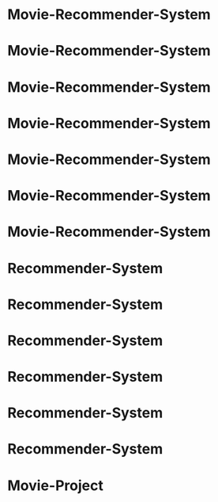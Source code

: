 # Movie-Recommender-System
# Movie-Recommender-System
# Movie-Recommender-System
# Movie-Recommender-System
# Movie-Recommender-System
# Movie-Recommender-System
# Movie-Recommender-System
# Recommender-System
# Recommender-System
# Recommender-System
# Recommender-System
# Recommender-System
# Recommender-System
# Movie-Project
